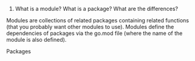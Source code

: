 
1. What is a module? What is a package? What are the differences? 

Modules are collections of related packages containing related functions
(that you probably want other modules to use). Modules define the dependencies
of packages via the go.mod file (where the name of the module is also defined).

Packages 
